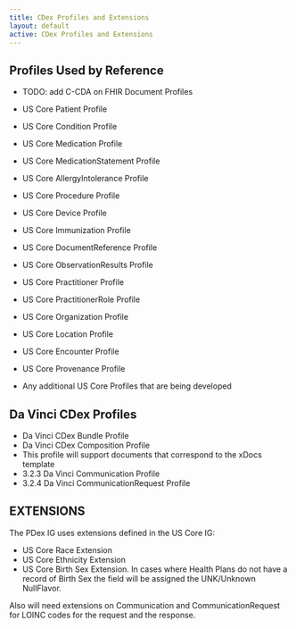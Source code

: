 ```yaml
---
title: CDex Profiles and Extensions
layout: default
active: CDex Profiles and Extensions
---
```


## Profiles Used by Reference

* TODO: add C-CDA on FHIR Document Profiles

* 	US Core Patient Profile
* 	US Core Condition Profile
* 	US Core Medication Profile
* 	US Core MedicationStatement Profile
* 	US Core AllergyIntolerance Profile
* 	US Core Procedure Profile
* 	US Core Device Profile
* 	US Core Immunization Profile
* 	US Core DocumentReference Profile
* 	US Core ObservationResults Profile
* 	US Core Practitioner Profile
* 	US Core PractitionerRole Profile
* 	US Core Organization Profile
* 	US Core Location Profile
* 	US Core Encounter Profile
* 	US Core Provenance Profile
* 	Any additional US Core Profiles that are being developed

## Da Vinci CDex Profiles
* Da Vinci CDex Bundle Profile
* Da Vinci CDex Composition Profile
* This profile will support documents that correspond to the xDocs template
* 3.2.3	Da Vinci Communication Profile
* 3.2.4	Da Vinci CommunicationRequest Profile

## EXTENSIONS
The PDex IG uses extensions defined in the US Core IG:
- US Core Race Extension
- US Core Ethnicity Extension
- US Core Birth Sex Extension.
In cases where Health Plans do not have a record of Birth Sex the field will be assigned the UNK/Unknown  NullFlavor.

Also will need extensions on Communication and CommunicationRequest for LOINC codes for the request and the response.

